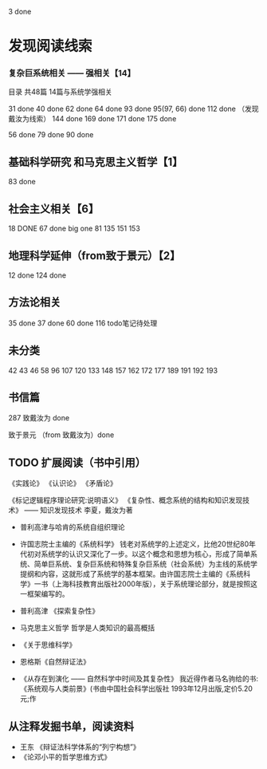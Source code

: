 3 done

# 发现阅读线索

### 复杂巨系统相关 —— 强相关【14】
目录 共48篇 14篇与系统学强相关

31 done
40 done
62 done
64 done
93 done
95(97, 66) done
112 done （发现戴汝为线索）
144 done
169 done
171 done
175 done

56 done
79 done
90 done

## 基础科学研究 和马克思主义哲学【1】
83 done

## 社会主义相关【6】

18 DONE
67 done big one
81
135
151
153

## 地理科学延伸（from致于景元）【2】

12 done
124 done

## 方法论相关
35 done
37 done
60 done
116 todo笔记待处理

## 未分类
42
43
46
58
96
107
120
133
148
157
162
172
177
189
191
192
193


## 书信篇

287 致戴汝为 done

致于景元 （from 致戴汝为）done


## TODO 扩展阅读（书中引用）
《实践论》
《认识论》
《矛盾论》

《标记逻辑程序理论研究:说明语义》
《复杂性、概念系统的结构和知识发现技术》 —— 知识发现技术 李夏，戴汝为著

- 普利高津与哈肯的系统自组织理论
- 许国志院士主编的《系统科学》
    钱老对系统学的上述定义，比他20世纪80年代初对系统学的认识又深化了一步。以这个概念和思想为核心，形成了简单系统、简单巨系统、复杂巨系统和特殊复杂巨系统（社会系统）为主线的系统学提纲和内容，这就形成了系统学的基本框架。由许国志院士主编的《系统科学》一书（上海科技教育出版社2000年版），关于系统理论部分，就是按照这一框架编写的。
- 普利高津 《探索复杂性》
- 马克思主义哲学 哲学是人类知识的最高概括

- 《关于思维科学》
- 恩格斯《自然辩证法》
- 《从存在到演化 —— 自然科学中时间及其复杂性》
我近得作者马名驹给的书:《系统观与人类前景》(书由中国社会科学出版社 1993年12月出版,定价5.20元;作
## 从注释发掘书单，阅读资料

- 王东 《辩证法科学体系的“列宁构想”》
- 《论邓小平的哲学思维方式》